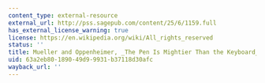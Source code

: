 ```yaml
---
content_type: external-resource
external_url: http://pss.sagepub.com/content/25/6/1159.full
has_external_license_warning: true
license: https://en.wikipedia.org/wiki/All_rights_reserved
status: ''
title: Mueller and Oppenheimer, _The Pen Is Mightier Than the Keyboard_
uid: 63a2eb80-1890-49d9-9931-b37118d30afc
wayback_url: ''
---
```

